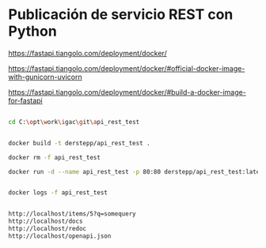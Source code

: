 # Publicación de servicio REST con Python



https://fastapi.tiangolo.com/deployment/docker/

https://fastapi.tiangolo.com/deployment/docker/#official-docker-image-with-gunicorn-uvicorn

https://fastapi.tiangolo.com/deployment/docker/#build-a-docker-image-for-fastapi


```bash

cd C:\opt\work\igac\git\api_rest_test


docker build -t derstepp/api_rest_test .

docker rm -f api_rest_test 

docker run -d --name api_rest_test -p 80:80 derstepp/api_rest_test:latest


docker logs -f api_rest_test


http://localhost/items/5?q=somequery
http://localhost/docs
http://localhost/redoc
http://localhost/openapi.json



```
